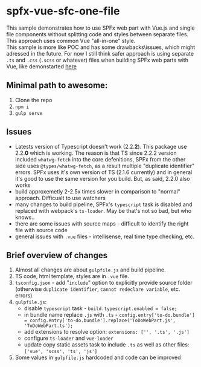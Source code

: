 # spfx-vue-sfc-one-file
This sample demonstrates how to use SPFx web part with Vue.js and single file components without splitting code and styles between separate files. This approach uses common Vue "all-in-one" style.   
This sample is more like POC and has some drawbacks\issues, which might adressed in the future. For now I still think safer approach is using separate `.ts` and `.css` (`.scss` or whatever) files when building SPFx web parts with Vue, like demonstarted [here](https://github.com/SharePoint/sp-dev-fx-webparts/tree/master/samples/vuejs-todo-single-file-component)  

## Minimal path to awesome: 
1. Clone the repo
2. `npm i`
3. `gulp serve`

## Issues
 - Latests version of Typescript doesn't work (2.2.<b>2</b>). This package use 2.2.<b>0</b> which is working. The reason is that TS since 2.2.2 version included `whatwg-fetch` into the core defenitions, SPFx from the other side uses `@types/whatwg-fetch`, as a result multiple "duplicate identifier" errors. SPFx uses it's own version of TS (2.1.6 currently) and in general it's good to use the same version for you build. But, as said, 2.2.0 also works
 - build approxemetly 2-2.5x times slower in comparison to "normal" approach. Difficualt to use watchers
 - many changes to build pipeline, SPFx's `typescript` task is disabled and replaced with webpack's `ts-loader`. May be that's not so bad, but who knows..
 - there are some issues with source maps - difficult to identify the right file with source code
 - general issues with `.vue` files - intellisense, real time type checking, etc.

 ## Brief overview of changes
  1. Almost all changes are about `gulpfile.js` and build pipeline. 
  2. TS code, html template, styles are in `.vue` file. 
  3. `tsconfig.json` - add "`include`" option to explicitly provide source folder (otherwise `duplicate identifier`, `cannot redeclare variable`, etc. errors)
  4. `gulpfile.js`:
     - disable `typescript` task - `build.typescript.enabled = false;`
     - in bundle name replace `.js` with `.ts` - `config.entry['to-do.bundle'] = config.entry['to-do.bundle'].replace('ToDoWebPart.js', 'ToDoWebPart.ts');`
     - add extensions to resolve option: `extensions: ['', '.ts', '.js']`
     - configure `ts-loader` and `vue-loader`
     - update copy static assets task to include `.ts` as well as other files: `['vue', 'scss', 'ts', 'js']`
 5. Some values in `gulpfile.js` hardcoded and code can be improved